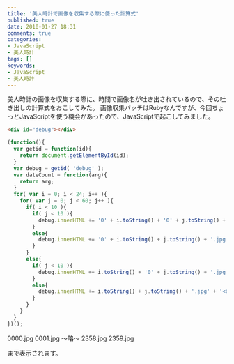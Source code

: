 ```yaml
---
title: '美人時計で画像を収集する際に使った計算式'
published: true
date: 2010-01-27 18:31
comments: true
categories:
- JavaScript
- 美人時計
tags: []
keywords:
- JavaScript
- 美人時計
---
```

美人時計の画像を収集する際に、時間で画像名が吐き出されているので、その吐き出しの計算式をおこしてみた。
画像収集バッチはRubyなんですが、今回ちょっとJavaScriptを使う機会があったので、JavaScriptで起こしてみました。

```html
<div id="debug"></div>
```
```js
(function(){
  var getid = function(id){
    return document.getElementById(id);
  }
  var debug = getid( 'debug' );
  var dateCount = function(arg){
    return arg;
  }
  for( var i = 0; i < 24; i++ ){
    for( var j = 0; j < 60; j++ ){
      if( i < 10 ){
        if( j < 10 ){
          debug.innerHTML += '0' + i.toString() + '0' + j.toString() + '.jpg' + '<br />';
        }
        else{
          debug.innerHTML += '0' + i.toString() + j.toString() + '.jpg' + '<br />';
        }
      }
      else{
        if( j < 10 ){
          debug.innerHTML += i.toString() + '0' + j.toString() + '.jpg' + '<br />';
        }
        else{
          debug.innerHTML += i.toString() + j.toString() + '.jpg' + '<br />';
        }
      }
    }
  }
})();
```

0000.jpg
0001.jpg
～略～
2358.jpg
2359.jpg

まで表示されます。